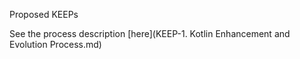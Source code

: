 Proposed KEEPs

See the process description [here](KEEP-1. Kotlin Enhancement and Evolution Process.md)